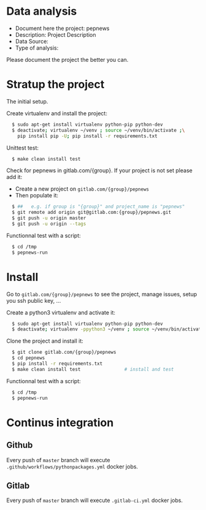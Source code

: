 # Data analysis
- Document here the project: pepnews
- Description: Project Description
- Data Source:
- Type of analysis:

Please document the project the better you can.

# Stratup the project

The initial setup.

Create virtualenv and install the project:
```bash
  $ sudo apt-get install virtualenv python-pip python-dev
  $ deactivate; virtualenv ~/venv ; source ~/venv/bin/activate ;\
    pip install pip -U; pip install -r requirements.txt
```

Unittest test:
```bash
  $ make clean install test
```

Check for pepnews in gitlab.com/{group}.
If your project is not set please add it:

- Create a new project on `gitlab.com/{group}/pepnews`
- Then populate it:

```bash
  $ ##   e.g. if group is "{group}" and project_name is "pepnews"
  $ git remote add origin git@gitlab.com:{group}/pepnews.git
  $ git push -u origin master
  $ git push -u origin --tags
```

Functionnal test with a script:
```bash
  $ cd /tmp
  $ pepnews-run
```
# Install
Go to `gitlab.com/{group}/pepnews` to see the project, manage issues,
setup you ssh public key, ...

Create a python3 virtualenv and activate it:
```bash
  $ sudo apt-get install virtualenv python-pip python-dev
  $ deactivate; virtualenv -ppython3 ~/venv ; source ~/venv/bin/activate
```

Clone the project and install it:
```bash
  $ git clone gitlab.com/{group}/pepnews
  $ cd pepnews
  $ pip install -r requirements.txt
  $ make clean install test                # install and test
```
Functionnal test with a script:
```bash
  $ cd /tmp
  $ pepnews-run
``` 

# Continus integration
## Github 
Every push of `master` branch will execute `.github/workflows/pythonpackages.yml` docker jobs.
## Gitlab
Every push of `master` branch will execute `.gitlab-ci.yml` docker jobs.
